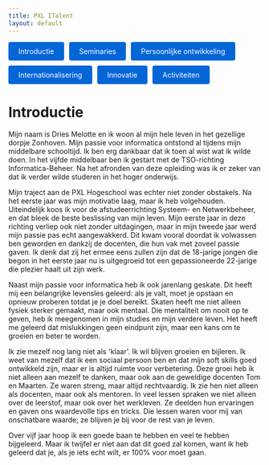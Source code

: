 ```yaml
---
title: PXL ITalent
layout: default
---
```


<p style="display: flex; flex-wrap: wrap; gap: 10px;">
  <a href="./" style="background: #0366d6; color: #fff; padding: 10px 20px; border-radius: 4px; text-decoration: none;">
    Introductie
  </a>
  <a href="./seminaries.html" style="background: #0366d6; color: #fff; padding: 10px 20px; border-radius: 4px; text-decoration: none;">
    Seminaries
  </a>
  <a href="./persoonlijke_groei.html" style="background: #0366d6; color: #fff; padding: 10px 20px; border-radius: 4px; text-decoration: none;">
    Persoonlijke ontwikkeling
  </a>
  <a href="./internationalisering.html" style="background: #0366d6; color: #fff; padding: 10px 20px; border-radius: 4px; text-decoration: none;">
    Internationalisering
  </a>
  <a href="./innovatie.html" style="background: #0366d6; color: #fff; padding: 10px 20px; border-radius: 4px; text-decoration: none;">
    Innovatie
  </a>
  <a href="./activiteiten.html" style="background: #0366d6; color: #fff; padding: 10px 20px; border-radius: 4px; text-decoration: none;">
    Activiteiten
  </a>
</p>

# Introductie

Mijn naam is Dries Melotte en ik woon al mijn hele leven in het gezellige dorpje Zonhoven. Mijn passie voor informatica ontstond al tijdens mijn middelbare schooltijd. Ik ben erg dankbaar dat ik toen al wist wat ik wilde doen. In het vijfde middelbaar ben ik gestart met de TSO-richting Informatica-Beheer. Na het afronden van deze opleiding was ik er zeker van dat ik verder wilde studeren in het hoger onderwijs.

Mijn traject aan de PXL Hogeschool was echter niet zonder obstakels. Na het eerste jaar was mijn motivatie laag, maar ik heb volgehouden. Uiteindelijk koos ik voor de afstudeerrichting Systeem- en Netwerkbeheer, en dat bleek de beste beslissing van mijn leven. Mijn eerste jaar in deze richting verliep ook niet zonder uitdagingen, maar in mijn tweede jaar werd mijn passie pas echt aangewakkerd. Dit kwam vooral doordat ik volwassen ben geworden en dankzij de docenten, die hun vak met zoveel passie gaven. Ik denk dat zij het ermee eens zullen zijn dat de 18-jarige jongen die begon in het eerste jaar nu is uitgegroeid tot een gepassioneerde 22-jarige die plezier haalt uit zijn werk.

Naast mijn passie voor informatica heb ik ook jarenlang geskate. Dit heeft mij een belangrijke levensles geleerd: als je valt, moet je opstaan en opnieuw proberen totdat je je doel bereikt. Skaten heeft me niet alleen fysiek sterker gemaakt, maar ook mentaal. Die mentaliteit om nooit op te geven, heb ik meegenomen in mijn studies en mijn verdere leven. Het heeft me geleerd dat mislukkingen geen eindpunt zijn, maar een kans om te groeien en beter te worden.

Ik zie mezelf nog lang niet als 'klaar'. Ik wil blijven groeien en bijleren. Ik weet van mezelf dat ik een sociaal persoon ben en dat mijn soft skills goed ontwikkeld zijn, maar er is altijd ruimte voor verbetering. Deze groei heb ik niet alleen aan mezelf te danken, maar ook aan de geweldige docenten Tom en Maarten. Ze waren streng, maar altijd rechtvaardig. Ik zie hen niet alleen als docenten, maar ook als mentoren. In veel lessen spraken we niet alleen over de leerstof, maar ook over het werkleven. Ze deelden hun ervaringen en gaven ons waardevolle tips en tricks. Die lessen waren voor mij van onschatbare waarde; ze blijven je bij voor de rest van je leven.

Over vijf jaar hoop ik een goede baan te hebben en veel te hebben bijgeleerd. Maar ik twijfel er niet aan dat dit goed zal komen, want ik heb geleerd dat je, als je iets echt wilt, er 100% voor moet gaan.